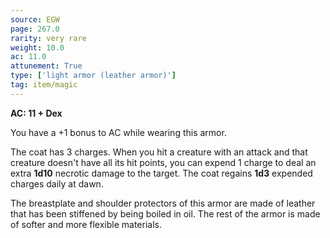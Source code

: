 ```yaml
---
source: EGW
page: 267.0
rarity: very rare
weight: 10.0
ac: 11.0
attunement: True
type: ['light armor (leather armor)']
tag: item/magic
---
```


**AC: 11 + Dex**

You have a +1 bonus to AC while wearing this armor.

The coat has 3 charges. When you hit a creature with an attack and that creature doesn't have all its hit points, you can expend 1 charge to deal an extra **1d10** necrotic damage to the target. The coat regains **1d3** expended charges daily at dawn.

The breastplate and shoulder protectors of this armor are made of leather that has been stiffened by being boiled in oil. The rest of the armor is made of softer and more flexible materials.


